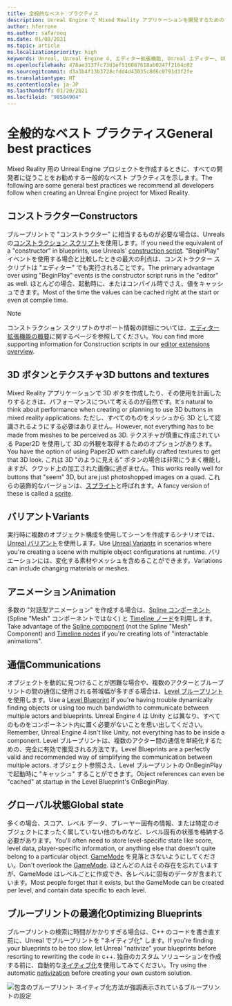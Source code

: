 ```yaml
---
title: 全般的なベスト プラクティス
description: Unreal Engine で Mixed Reality アプリケーションを開発するための推奨されるすべてのベスト プラクティスの最新情報を提供します。
author: hferrone
ms.author: safarooq
ms.date: 01/08/2021
ms.topic: article
ms.localizationpriority: high
keywords: Unreal, Unreal Engine 4, エディター拡張機能, Unreal エディター, UE4, HoloLens, HoloLens 2, Mixed Reality, 開発, ドキュメント, ガイド, 機能, Mixed Reality ヘッドセット, Windows Mixed Reality ヘッドセット, 仮想現実ヘッドセット, 移植, アップグレード
ms.openlocfilehash: 478ae3137fc73d1ef516087618ab0247f2164c02
ms.sourcegitcommit: d3a3b4f13b3728cfdd4d43035c806c0791d3f2fe
ms.translationtype: HT
ms.contentlocale: ja-JP
ms.lasthandoff: 01/20/2021
ms.locfileid: "98584904"
---
```

# <a name="general-best-practices"></a><span data-ttu-id="82a9d-104">全般的なベスト プラクティス</span><span class="sxs-lookup"><span data-stu-id="82a9d-104">General best practices</span></span>

<span data-ttu-id="82a9d-105">Mixed Reality 用の Unreal Engine プロジェクトを作成するときに、すべての開発者に従うことをお勧めする一般的なベスト プラクティスを示します。</span><span class="sxs-lookup"><span data-stu-id="82a9d-105">The following are some general best practices we recommend all developers follow when creating an Unreal Engine project for Mixed Reality.</span></span>

## <a name="constructors"></a><span data-ttu-id="82a9d-106">コンストラクター</span><span class="sxs-lookup"><span data-stu-id="82a9d-106">Constructors</span></span>

<span data-ttu-id="82a9d-107">ブループリントで "コンストラクター" に相当するものが必要な場合は、Unreals の[コンストラクション スクリプト](https://docs.unrealengine.com/ProgrammingAndScripting/Blueprints/UserGuide/UserConstructionScript/index.html)を使用します。</span><span class="sxs-lookup"><span data-stu-id="82a9d-107">If you need the equivalent of a "constructor" in blueprints, use Unreals' [construction script](https://docs.unrealengine.com/ProgrammingAndScripting/Blueprints/UserGuide/UserConstructionScript/index.html).</span></span> <span data-ttu-id="82a9d-108">"BeginPlay" イベントを使用する場合と比較したときの最大の利点は、コンストラクター スクリプトは "エディター" でも実行されることです。</span><span class="sxs-lookup"><span data-stu-id="82a9d-108">The primary advantage over using "BeginPlay" events is the constructor script runs in the "editor" as well.</span></span> <span data-ttu-id="82a9d-109">ほとんどの場合、起動時に、またはコンパイル時でさえ、値をキャッシュできます。</span><span class="sxs-lookup"><span data-stu-id="82a9d-109">Most of the time the values can be cached right at the start or even at compile time.</span></span>

> [!NOTE]
> <span data-ttu-id="82a9d-110">コンストラクション スクリプトのサポート情報の詳細については、[エディター拡張機能の概要](unreal-editor-extensions.md#construction-scripts)に関するページを参照してください。</span><span class="sxs-lookup"><span data-stu-id="82a9d-110">You can find more supporting information for Construction scripts in our [editor extensions overview](unreal-editor-extensions.md#construction-scripts).</span></span>

## <a name="3d-buttons-and-textures"></a><span data-ttu-id="82a9d-111">3D ボタンとテクスチャ</span><span class="sxs-lookup"><span data-stu-id="82a9d-111">3D buttons and textures</span></span>

<span data-ttu-id="82a9d-112">Mixed Reality アプリケーションで 3D ボタを作成したり、その使用を計画したりするときは、パフォーマンスについて考えるのが自然です。</span><span class="sxs-lookup"><span data-stu-id="82a9d-112">It's natural to think about performance when creating or planning to use 3D buttons in mixed reality applications.</span></span> <span data-ttu-id="82a9d-113">ただし、すべてのものをメッシュから 3D として認識されるようにする必要はありません。</span><span class="sxs-lookup"><span data-stu-id="82a9d-113">However, not everything has to be made from meshes to be perceived as 3D.</span></span> <span data-ttu-id="82a9d-114">テクスチャが慎重に作成されている Paper2D を使用して 3D の外観を取得するためのオプションがあります。</span><span class="sxs-lookup"><span data-stu-id="82a9d-114">You have the option of using Paper2D with carefully crafted textures to get that 3D look.</span></span> <span data-ttu-id="82a9d-115">これは 3D "のように見える" ボタンの場合は非常にうまく機能しますが、クワッド上の加工された画像に過ぎません。</span><span class="sxs-lookup"><span data-stu-id="82a9d-115">This works really well for buttons that "seem" 3D, but are just photoshopped images on a quad.</span></span> <span data-ttu-id="82a9d-116">これらの装飾的なバージョンは、[スプライト](https://docs.unrealengine.com/AnimatingObjects/Paper2D/Sprites/index.html)と呼ばれます。</span><span class="sxs-lookup"><span data-stu-id="82a9d-116">A fancy version of these is called a [sprite](https://docs.unrealengine.com/AnimatingObjects/Paper2D/Sprites/index.html).</span></span>

## <a name="variants"></a><span data-ttu-id="82a9d-117">バリアント</span><span class="sxs-lookup"><span data-stu-id="82a9d-117">Variants</span></span>

<span data-ttu-id="82a9d-118">実行時に複数のオブジェクト構成を使用してシーンを作成するシナリオでは、[Unreal バリアント](https://docs.unrealengine.com/Basics/Levels/Variants/index.html)を使用します。</span><span class="sxs-lookup"><span data-stu-id="82a9d-118">Use [Unreal Variants](https://docs.unrealengine.com/Basics/Levels/Variants/index.html) in scenarios where you're creating a scene with multiple object configurations at runtime.</span></span> <span data-ttu-id="82a9d-119">バリエーションには、変化する素材やメッシュを含めることができます。</span><span class="sxs-lookup"><span data-stu-id="82a9d-119">Variations can include changing materials or meshes.</span></span> 

## <a name="animation"></a><span data-ttu-id="82a9d-120">アニメーション</span><span class="sxs-lookup"><span data-stu-id="82a9d-120">Animation</span></span>

<span data-ttu-id="82a9d-121">多数の "対話型アニメーション" を作成する場合は、[Spline コンポーネント](https://docs.unrealengine.com/API/Runtime/Engine/Components/USplineComponent/index.html) (Spline "Mesh" コンポーネントではなく) と [Timeline ノード](https://docs.unrealengine.com/ProgrammingAndScripting/Blueprints/UserGuide/Timelines/index.html)を利用します。</span><span class="sxs-lookup"><span data-stu-id="82a9d-121">Take advantage of the [Spline component](https://docs.unrealengine.com/API/Runtime/Engine/Components/USplineComponent/index.html) (not the Spline "Mesh" Component) and [Timeline nodes](https://docs.unrealengine.com/ProgrammingAndScripting/Blueprints/UserGuide/Timelines/index.html) if you're creating lots of "interactable animations".</span></span> 

<!-- You can find a comprehensive [video tutorial here](https://www.youtube.com/watch?v=bWXI91FdMtk&ab_channel=DoubleCrossGames). -->

## <a name="communications"></a><span data-ttu-id="82a9d-122">通信</span><span class="sxs-lookup"><span data-stu-id="82a9d-122">Communications</span></span>

<span data-ttu-id="82a9d-123">オブジェクトを動的に見つけることが困難な場合や、複数のアクターとブループリントの間の通信に使用される帯域幅が多すぎる場合は、[Level ブループリント](https://docs.unrealengine.com/ProgrammingAndScripting/Blueprints/UserGuide/Types/LevelBlueprint/index.html)を使用します。</span><span class="sxs-lookup"><span data-stu-id="82a9d-123">Use a [Level Blueprint](https://docs.unrealengine.com/ProgrammingAndScripting/Blueprints/UserGuide/Types/LevelBlueprint/index.html) if you're having trouble dynamically finding objects or using too much bandwidth to communicate between multiple actors and blueprints.</span></span> <span data-ttu-id="82a9d-124">Unreal Engine 4 は Unity とは異なり、すべてのものをコンポーネント内に置く必要がないことを思い出してください。</span><span class="sxs-lookup"><span data-stu-id="82a9d-124">Remember, Unreal Engine 4 isn't like Unity, not everything has to be inside a component.</span></span> <span data-ttu-id="82a9d-125">Level ブループリントは、複数のアクター間の通信を単純化するための、完全に有効で推奨される方法です。</span><span class="sxs-lookup"><span data-stu-id="82a9d-125">Level Blueprints are a perfectly valid and recommended way of simplifying the communication between multiple actors.</span></span> <span data-ttu-id="82a9d-126">オブジェクト参照さえ、Level ブループリントの OnBeginPlay で起動時に "キャッシュ" することができます。</span><span class="sxs-lookup"><span data-stu-id="82a9d-126">Object references can even be "cached" at startup in the Level Blueprint's OnBeginPlay.</span></span>

## <a name="global-state"></a><span data-ttu-id="82a9d-127">グローバル状態</span><span class="sxs-lookup"><span data-stu-id="82a9d-127">Global state</span></span>

<span data-ttu-id="82a9d-128">多くの場合、スコア、レベル データ、プレーヤー固有の情報、または特定のオブジェクトにまったく属していない他のものなど、レベル固有の状態を格納する必要があります。</span><span class="sxs-lookup"><span data-stu-id="82a9d-128">You'll often need to store level-specific state like score, level data, player-specific information, or anything else that doesn't quite belong to a particular object.</span></span> <span data-ttu-id="82a9d-129">[GameMode](https://docs.unrealengine.com/en-US/InteractiveExperiences/Framework/GameMode/index.html) を見落とさないようにしてください。</span><span class="sxs-lookup"><span data-stu-id="82a9d-129">Don't overlook the [GameMode](https://docs.unrealengine.com/en-US/InteractiveExperiences/Framework/GameMode/index.html).</span></span> <span data-ttu-id="82a9d-130">ほとんどの人はその存在を忘れていますが、GameMode はレベルごとに作成でき、各レベルに固有のデータが含まれています。</span><span class="sxs-lookup"><span data-stu-id="82a9d-130">Most people forget that it exists, but the GameMode can be created per level, and contain data specific to each level.</span></span>

## <a name="optimizing-blueprints"></a><span data-ttu-id="82a9d-131">ブループリントの最適化</span><span class="sxs-lookup"><span data-stu-id="82a9d-131">Optimizing Blueprints</span></span>

<span data-ttu-id="82a9d-132">ブループリントの検索に時間がかかりすぎる場合は、C++ のコードを書き直す前に、Unreal でブループリントを "ネイティブ化" します。</span><span class="sxs-lookup"><span data-stu-id="82a9d-132">If you're finding your blueprints to be too slow, let Unreal "nativize" your blueprints before resorting to rewriting the code in c++.</span></span> <span data-ttu-id="82a9d-133">独自のカスタム ソリューションを作成する前に、自動的な[ネイティブ化](https://docs.unrealengine.com/ProgrammingAndScripting/Blueprints/TechnicalGuide/NativizingBlueprints/index.html)を使用してみてください。</span><span class="sxs-lookup"><span data-stu-id="82a9d-133">Try using the automatic [nativization](https://docs.unrealengine.com/ProgrammingAndScripting/Blueprints/TechnicalGuide/NativizingBlueprints/index.html) before creating your own custom solution.</span></span>

![包含のブループリント ネイティブ化方法が強調表示されているブループリントの設定](images/unreal-general-practices-img-01.jpg)
